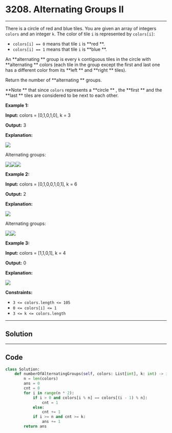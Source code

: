 # 3208. Alternating Groups II

---

There is a circle of red and blue tiles. You are given an array of integers `colors` and an integer `k`. The color of tile `i` is represented by `colors[i]`:

  * `colors[i] == 0` means that tile `i` is **red **.
  * `colors[i] == 1` means that tile `i` is **blue **.



An **alternating ** group is every `k` contiguous tiles in the circle with **alternating ** colors (each tile in the group except the first and last one has a different color from its **left ** and **right ** tiles).

Return the number of **alternating ** groups.

**Note ** that since `colors` represents a **circle ** , the **first ** and the **last ** tiles are considered to be next to each other.

 

**Example 1:**

**Input:** colors = [0,1,0,1,0], k = 3

**Output:** 3

**Explanation:**

**![](https://assets.leetcode.com/uploads/2024/06/19/screenshot-2024-05-28-183519.png)**

Alternating groups:

![](https://assets.leetcode.com/uploads/2024/05/28/screenshot-2024-05-28-182448.png)![](https://assets.leetcode.com/uploads/2024/05/28/screenshot-2024-05-28-182844.png)![](https://assets.leetcode.com/uploads/2024/05/28/screenshot-2024-05-28-183057.png)

**Example 2:**

**Input:** colors = [0,1,0,0,1,0,1], k = 6

**Output:** 2

**Explanation:**

**![](https://assets.leetcode.com/uploads/2024/06/19/screenshot-2024-05-28-183907.png)**

Alternating groups:

![](https://assets.leetcode.com/uploads/2024/06/19/screenshot-2024-05-28-184128.png)![](https://assets.leetcode.com/uploads/2024/06/19/screenshot-2024-05-28-184240.png)

**Example 3:**

**Input:** colors = [1,1,0,1], k = 4

**Output:** 0

**Explanation:**

![](https://assets.leetcode.com/uploads/2024/06/19/screenshot-2024-05-28-184516.png)

 

**Constraints:**

  * `3 <= colors.length <= 105`
  * `0 <= colors[i] <= 1`
  * `3 <= k <= colors.length`

---

## Solution



---

## Code
```python
class Solution:
    def numberOfAlternatingGroups(self, colors: List[int], k: int) -> int:
        n = len(colors)
        ans = 0
        cnt = 0 
        for i in range(n * 2):
            if i > 0 and colors[i % n] == colors[(i - 1) % n]:
                cnt = 1
            else:
                cnt += 1
            if i >= n and cnt >= k:
                ans += 1
        return ans
```